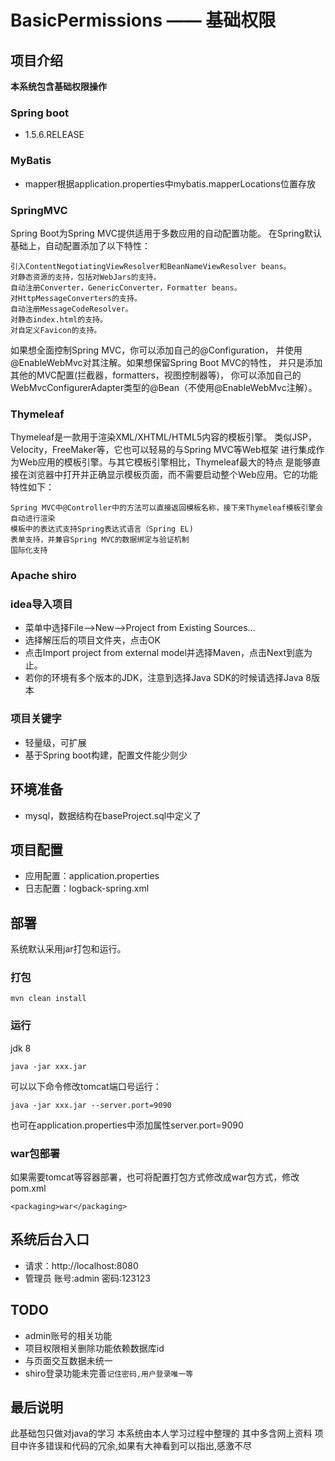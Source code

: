 # BasicPermissions —— 基础权限

## 项目介绍
**本系统包含基础权限操作**

### Spring boot
* <version>1.5.6.RELEASE</version>

### MyBatis
* mapper根据application.properties中mybatis.mapperLocations位置存放

### SpringMVC
Spring Boot为Spring MVC提供适用于多数应用的自动配置功能。
在Spring默认基础上，自动配置添加了以下特性：

    引入ContentNegotiatingViewResolver和BeanNameViewResolver beans。
    对静态资源的支持，包括对WebJars的支持。
    自动注册Converter，GenericConverter，Formatter beans。
    对HttpMessageConverters的支持。
    自动注册MessageCodeResolver。
    对静态index.html的支持。
    对自定义Favicon的支持。

如果想全面控制Spring MVC，你可以添加自己的@Configuration，
并使用@EnableWebMvc对其注解。如果想保留Spring Boot MVC的特性，
并只是添加其他的MVC配置(拦截器，formatters，视图控制器等)，
你可以添加自己的WebMvcConfigurerAdapter类型的@Bean（不使用@EnableWebMvc注解）。

### Thymeleaf
Thymeleaf是一款用于渲染XML/XHTML/HTML5内容的模板引擎。
类似JSP，Velocity，FreeMaker等，它也可以轻易的与Spring MVC等Web框架
进行集成作为Web应用的模板引擎。与其它模板引擎相比，Thymeleaf最大的特点
是能够直接在浏览器中打开并正确显示模板页面，而不需要启动整个Web应用。它的功能特性如下：

    Spring MVC中@Controller中的方法可以直接返回模板名称，接下来Thymeleaf模板引擎会自动进行渲染
    模板中的表达式支持Spring表达式语言（Spring EL)
    表单支持，并兼容Spring MVC的数据绑定与验证机制
    国际化支持 
### Apache shiro

### idea导入项目
* 菜单中选择File–>New–>Project from Existing Sources...
* 选择解压后的项目文件夹，点击OK
* 点击Import project from external model并选择Maven，点击Next到底为止。
* 若你的环境有多个版本的JDK，注意到选择Java SDK的时候请选择Java 8版本

### 项目关键字
* 轻量级，可扩展
* 基于Spring boot构建，配置文件能少则少

## 环境准备
* mysql，数据结构在baseProject.sql中定义了

## 项目配置
* 应用配置：application.properties
* 日志配置：logback-spring.xml

## 部署
系统默认采用jar打包和运行。

### 打包

	mvn clean install

### 运行
jdk 8

	java -jar xxx.jar
可以以下命令修改tomcat端口号运行：

    java -jar xxx.jar --server.port=9090
也可在application.properties中添加属性server.port=9090

### war包部署
如果需要tomcat等容器部署，也可将配置打包方式修改成war包方式，修改pom.xml

	<packaging>war</packaging>


## 系统后台入口
* 请求：http://localhost:8080
* 管理员 账号:admin 密码:123123

## TODO
* admin账号的相关功能
* 项目权限相关删除功能依赖数据库id
* 与页面交互数据未统一
* shiro登录功能未完善`记住密码,用户登录唯一等`

## 最后说明
此基础包只做对java的学习
本系统由本人学习过程中整理的
其中多含网上资料
项目中许多错误和代码的冗余,如果有大神看到可以指出,感激不尽
